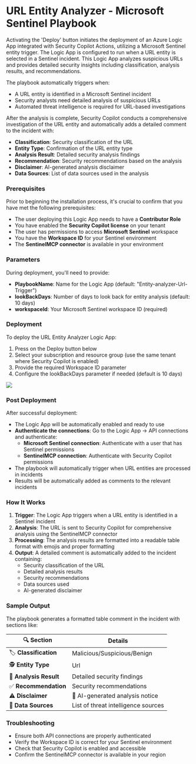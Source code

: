 # URL Entity Analyzer - Microsoft Sentinel Playbook

Activating the 'Deploy' button initiates the deployment of an Azure Logic App integrated with Security Copilot Actions, utilizing a Microsoft Sentinel entity trigger.
The Logic App is configured to run when a URL entity is selected in a Sentinel incident. This Logic App analyzes suspicious URLs and provides detailed security insights including classification, analysis results, and recommendations.

The playbook automatically triggers when:
- A URL entity is identified in a Microsoft Sentinel incident
- Security analysts need detailed analysis of suspicious URLs
- Automated threat intelligence is required for URL-based investigations

After the analysis is complete, Security Copilot conducts a comprehensive investigation of the URL entity and automatically adds a detailed comment to the incident with:
- **Classification**: Security classification of the URL
- **Entity Type**: Confirmation of the URL entity type
- **Analysis Result**: Detailed security analysis findings
- **Recommendation**: Security recommendations based on the analysis
- **Disclaimer**: AI-generated analysis disclaimer
- **Data Sources**: List of data sources used in the analysis

### Prerequisites

Prior to beginning the installation process, it's crucial to confirm that you have met the following prerequisites:
- The user deploying this Logic App needs to have a **Contributor Role**
- You have enabled the **Security Copilot license** on your tenant
- The user has permissions to access **Microsoft Sentinel** workspace
- You have the **Workspace ID** for your Sentinel environment
- The **SentinelMCP connector** is available in your environment

### Parameters

During deployment, you'll need to provide:
- **PlaybookName**: Name for the Logic App (default: "Entity-analyzer-Url-Trigger")
- **lookBackDays**: Number of days to look back for entity analysis (default: 10 days)
- **workspaceId**: Your Microsoft Sentinel workspace ID (required)

### Deployment 

To deploy the URL Entity Analyzer Logic App:
1. Press on the Deploy button below
2. Select your subscription and resource group (use the same tenant where Security Copilot is enabled)
3. Provide the required Workspace ID parameter
4. Configure the lookBackDays parameter if needed (default is 10 days)

<a href="https://portal.azure.com/#create/Microsoft.Template/uri/https%3A%2F%2Fraw.githubusercontent.com%2FYaniv-Shasha%2FSentinel%2Fmain%2FAI%2FEntity-Analyzer%2FIncident-Trigger-Url%2Fazuredeploy.json" target="_blank">
    <img src="https://aka.ms/deploytoazurebutton"/>
</a>

### Post Deployment

After successful deployment:
- The Logic App will be automatically enabled and ready to use
- **Authenticate the connections**: Go to the Logic App → API connections and authenticate:
  - **Microsoft Sentinel connection**: Authenticate with a user that has Sentinel permissions
  - **SentinelMCP connection**: Authenticate with Security Copilot permissions
- The playbook will automatically trigger when URL entities are processed in incidents
- Results will be automatically added as comments to the relevant incidents

### How It Works

1. **Trigger**: The Logic App triggers when a URL entity is identified in a Sentinel incident
2. **Analysis**: The URL is sent to Security Copilot for comprehensive analysis using the SentinelMCP connector
3. **Processing**: The analysis results are formatted into a readable table format with emojis and proper formatting
4. **Output**: A detailed comment is automatically added to the incident containing:
   - Security classification of the URL
   - Detailed analysis results
   - Security recommendations
   - Data sources used
   - AI-generated disclaimer

### Sample Output

The playbook generates a formatted table comment in the incident with sections like:

| 🔍 **Section** | Details |
|---|---|
| 🏷️ **Classification** | Malicious/Suspicious/Benign |
| 🕵️ **Entity Type** | Url |
| 🔎 **Analysis Result** | Detailed security findings |
| ✅ **Recommendation** | Security recommendations |
| ⚠️ **Disclaimer** | 🤖 AI-generated analysis notice |
| 📂 **Data Sources** | List of threat intelligence sources |

### Troubleshooting

- Ensure both API connections are properly authenticated
- Verify the Workspace ID is correct for your Sentinel environment
- Check that Security Copilot is enabled and accessible
- Confirm the SentinelMCP connector is available in your region